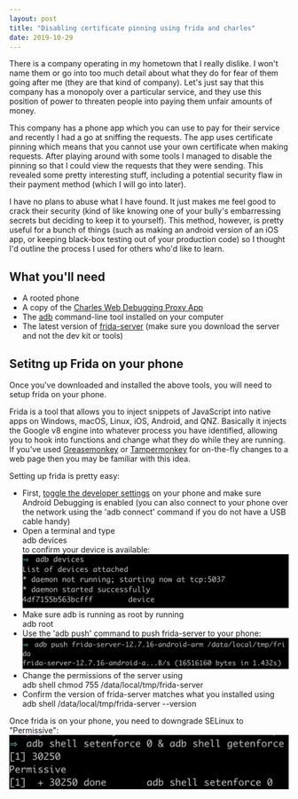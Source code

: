 ```yaml
---
layout: post
title: "Disabling certificate pinning using frida and charles"
date: 2019-10-29
---
```


There is a company operating in my hometown that I really dislike. I won't name them or go into too much detail about what they do for fear of them going after me (they are that kind of company). Let's just say that this company has a monopoly over a particular service, and they use this position of power to threaten people into paying them unfair amounts of money.

This company has a phone app which you can use to pay for their service and recently I had a go at sniffing the requests. The app uses certificate pinning which means that you cannot use your own certificate when making requests. After playing around with some tools I managed to disable the pinning so that I could view the requests that they were sending. This revealed some pretty interesting stuff, including a potential security flaw in their payment method (which
I will go into later). 

I have no plans to abuse what I have found. It just makes me feel good to crack their security (kind of like knowing one of your bully's embarressing secrets but deciding to keep it to yourself). This method, however, is pretty useful for a bunch of things (such as making an android version of an iOS app, or keeping black-box testing out of your production code) so I thought I'd outline the process I used for others who'd like to learn.

<h2>What you'll need</h2>

<ul>
<li>A rooted phone</li>
<li>A copy of the <a href="https://www.charlesproxy.com/">Charles Web Debugging Proxy App</a></li>
<li>The <a href="https://developer.android.com/studio/command-line/adb?gclid=EAIaIQobChMIoPHAkbXA5QIVCSQrCh280AMZEAAYASAAEgKdKvD_BwE">adb</a> command-line tool installed on your computer</li>
<li>The latest version of <a href="https://github.com/frida/frida/releases">frida-server</a> (make sure you download the server and not the dev kit or tools)</li>
</ul>

<h2>Setitng up Frida on your phone</h2>

Once you've downloaded and installed the above tools, you will need to setup frida on your phone. 

Frida is a tool that allows you to inject snippets of JavaScript into native apps on Windows, macOS, Linux, iOS, Android, and QNZ. Basically it injects the Google v8 engine into whatever process you have identified, allowing you to hook into functions and change what they do while they are running. If you've used <a href="https://addons.mozilla.org/en-US/firefox/addon/greasemonkey/">Greasemonkey</a> or <a
href="https://chrome.google.com/webstore/detail/tampermonkey/dhdgffkkebhmkfjojejmpbldmpobfkfo?hl=en">Tampermonkey</a> for on-the-fly changes to a web page then you may be familiar with this idea.

Setting up frida is pretty easy:
<ul>
<li>
First, <a href="https://developer.android.com/studio/debug/dev-options">toggle the developer settings</a> on your phone and make sure Android Debugging is enabled (you can also connect to your phone over the network using the 'adb connect' command if you do not have a USB cable handy) 
</li>
<li>Open a terminal and type <div class="code">adb devices</div> to confirm your device is available:
<img src="../assets/images/posts/adb-devices.png"/>
</li>
<li>Make sure adb is running as root by running <div class="code">adb root</div></li>
<li>Use the 'adb push' command to push frida-server to your phone:
<img src="../assets/images/posts/adb-push.png"/>
</li>
<li>Change the permissions of the server using <div class="code">adb shell chmod 755 /data/local/tmp/frida-server</div></li>
<li>Confirm the version of frida-server matches what you installed using <div class="code">adb shell /data/local/tmp/frida-server --version</div>
</li>
</ul>

Once frida is on your phone, you need to downgrade SELinux to "Permissive":
<img src="../assets/images/posts/setenforce.png"/>
